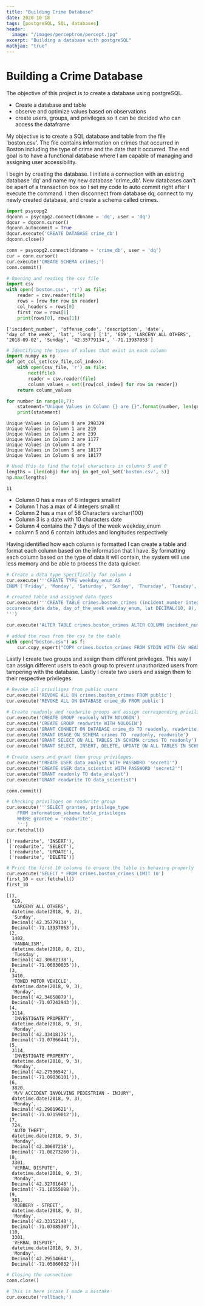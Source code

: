 ```yaml
---
title: "Building Crime Database"
date: 2020-10-18
tags: [postgreSQL, SQL, databases]
header:
  image: "/images/perceptron/percept.jpg"
excerpt: "Building a database with postgreSQL"
mathjax: "true"
---
```

# Building a Crime Database
The objective of this project is to create a database using postgreSQL.

- Create a database and table
- observe and optimize values based on observations
- create users, groups, and privileges so it can be decided who can access the dataframe

My objective is to create a SQL database and table from the file 'boston.csv'. The file contains information on crimes that occurred in Boston including the type of crime and the date that it occurred. The end goal is to have a functional database where I am capable of managing and assigning user accessibility.

 I begin by creating the database. I initiate a connection with an existing database 'dq' and name my new database 'crime_db'. New databases can't be apart of a transaction box so I set my code to auto commit right after I execute the command. I then disconnect from database dq, connect to my newly created database, and create a schema called crimes.


```python
import psycopg2
dqconn = psycopg2.connect(dbname = 'dq', user = 'dq')
dqcur = dqconn.cursor()
dqconn.autocommit = True
dqcur.execute('CREATE DATABASE crime_db')
dqconn.close()
```


```python
conn = psycopg2.connect(dbname = 'crime_db', user = 'dq')
cur = conn.cursor()
cur.execute('CREATE SCHEMA crimes;')
conn.commit()
```


```python
# Opening and reading the csv file
import csv
with open('boston.csv', 'r') as file:
    reader = csv.reader(file)
    rows = [row for row in reader]
    col_headers = rows[0]
    first_row = rows[1]
    print(rows[0], rows[1])
```

    ['incident_number', 'offense_code', 'description', 'date', 'day_of_the_week', 'lat', 'long'] ['1', '619', 'LARCENY ALL OTHERS', '2018-09-02', 'Sunday', '42.35779134', '-71.13937053']



```python
# Identifying the types of values that exist in each column
import numpy as np
def get_col_set(csv_file,col_index):
    with open(csv_file, 'r') as file:
        next(file)
        reader = csv.reader(file)
        column_values = set([row[col_index] for row in reader])
    return column_values
```


```python
for number in range(0,7):
    statement="Unique Values in Column {} are {}".format(number, len(get_col_set('boston.csv',number)))
    print(statement)
```

    Unique Values in Column 0 are 298329
    Unique Values in Column 1 are 219
    Unique Values in Column 2 are 239
    Unique Values in Column 3 are 1177
    Unique Values in Column 4 are 7
    Unique Values in Column 5 are 18177
    Unique Values in Column 6 are 18177



```python
# Used this to find the total characters in columns 5 and 6
lengths = [len(obj) for obj in get_col_set('boston.csv', 5)]
np.max(lengths)
```




    11



- Column 0 has a max of 6 integers smallint
- Column 1 has a max of 4 integers  smallint
- Column 2 has a max of 58 Characters varchar(100)
- Column 3 is a date with 10 characters date
- Column 4 contains the 7 days of the week weekday_enum
- column 5 and 6 contain latitudes and longitudes respectively

Having identified how each column is formatted I can create a table and format each column based on the information that I have. By formatting each column based on the type of data it will contain, the system will use less memory and be able to process the data quicker.


```python
# Create a data type specifically for column 4
cur.execute('''CREATE TYPE weekday_enum AS
ENUM ('Friday', 'Monday', 'Saturday', 'Sunday', 'Thursday', 'Tuesday', 'Wednesday')''')
```


```python
# created table and assigned data types
cur.execute('''CREATE TABLE crimes.boston_crimes (incident_number integer PRIMARY KEY, offense_code smallint, description VARCHAR(100),
occurence_date date, day_of_the_week weekday_enum, lat DECIMAL(10, 8), long DECIMAL(10, 8));
''')
```


```python
cur.execute('ALTER TABLE crimes.boston_crimes ALTER COLUMN incident_number TYPE integer;')
```


```python
# added the rows from the csv to the table
with open("boston.csv") as f:
    cur.copy_expert("COPY crimes.boston_crimes FROM STDIN WITH CSV HEADER;", f)
```

Lastly I create two groups and assign them different privileges. This way I can assign different users to each group to prevent unauthorized users from tampering with the database. Lastly I create two users and assign them to their respective privileges.


```python
# Revoke all priviliges from public users
cur.execute('REVOKE ALL ON crimes.boston_crimes FROM public')
cur.execute('REVOKE ALL ON DATABASE crime_db FROM public')
```


```python
# Create readonly and readwrite groups and assign corresponding priviliges.
cur.execute('CREATE GROUP readonly WITH NOLOGIN')
cur.execute('CREATE GROUP readwrite WITH NOLOGIN')
cur.execute('GRANT CONNECT ON DATABASE crime_db TO readonly, readwrite')
cur.execute('GRANT USAGE ON SCHEMA crimes TO  readonly, readwrite')
cur.execute('GRANT SELECT ON ALL TABLES IN SCHEMA crimes TO readonly')
cur.execute('GRANT SELECT, INSERT, DELETE, UPDATE ON ALL TABLES IN SCHEMA crimes TO readwrite')
```


```python
# Create users and grant them group privileges.
cur.execute("CREATE USER data_analyst WITH PASSWORD 'secret1'")
cur.execute("CREATE USER data_scientist WITH PASSWORD 'secret2'")
cur.execute("GRANT readonly TO data_analyst")
cur.execute("GRANT readwrite TO data_scientist")
```


```python
conn.commit()
```


```python
# Checking priviliges on readwrite group
cur.execute('''SELECT grantee, privilege_type
    FROM information_schema.table_privileges
    WHERE grantee = 'readwrite';
    ''')
cur.fetchall()
```




    [('readwrite', 'INSERT'),
     ('readwrite', 'SELECT'),
     ('readwrite', 'UPDATE'),
     ('readwrite', 'DELETE')]




```python
# Print the first 10 columns to ensure the table is behaving properly
cur.execute('SELECT * FROM crimes.boston_crimes LIMIT 10')
first_10 = cur.fetchall()
first_10
```




    [(1,
      619,
      'LARCENY ALL OTHERS',
      datetime.date(2018, 9, 2),
      'Sunday',
      Decimal('42.35779134'),
      Decimal('-71.13937053')),
     (2,
      1402,
      'VANDALISM',
      datetime.date(2018, 8, 21),
      'Tuesday',
      Decimal('42.30682138'),
      Decimal('-71.06030035')),
     (3,
      3410,
      'TOWED MOTOR VEHICLE',
      datetime.date(2018, 9, 3),
      'Monday',
      Decimal('42.34658879'),
      Decimal('-71.07242943')),
     (4,
      3114,
      'INVESTIGATE PROPERTY',
      datetime.date(2018, 9, 3),
      'Monday',
      Decimal('42.33418175'),
      Decimal('-71.07866441')),
     (5,
      3114,
      'INVESTIGATE PROPERTY',
      datetime.date(2018, 9, 3),
      'Monday',
      Decimal('42.27536542'),
      Decimal('-71.09036101')),
     (6,
      3820,
      'M/V ACCIDENT INVOLVING PEDESTRIAN - INJURY',
      datetime.date(2018, 9, 3),
      'Monday',
      Decimal('42.29019621'),
      Decimal('-71.07159012')),
     (7,
      724,
      'AUTO THEFT',
      datetime.date(2018, 9, 3),
      'Monday',
      Decimal('42.30607218'),
      Decimal('-71.08273260')),
     (8,
      3301,
      'VERBAL DISPUTE',
      datetime.date(2018, 9, 3),
      'Monday',
      Decimal('42.32701648'),
      Decimal('-71.10555088')),
     (9,
      301,
      'ROBBERY - STREET',
      datetime.date(2018, 9, 3),
      'Monday',
      Decimal('42.33152148'),
      Decimal('-71.07085307')),
     (10,
      3301,
      'VERBAL DISPUTE',
      datetime.date(2018, 9, 3),
      'Monday',
      Decimal('42.29514664'),
      Decimal('-71.05860832'))]




```python
# Closing the connection
conn.close()
```


```python
# This is here incase I made a mistake
cur.execute('rollback;')
```
